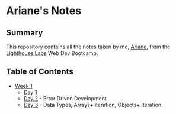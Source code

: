 # Ariane's Notes

## Summary

This repository contains all the notes taken by me, [Ariane](https://github.com/afairlie), from the [Lighthouse Labs](https://www.lighthouselabs.ca/) Web Dev Bootcamp. 

## Table of Contents

* [Week 1](/Week_1)
  * [Day 1](/Week_1/Day_1)
  * [Day 2](/Week_1/Day_2) - Error Driven Development
  * [Day 3](/Week_1/Day_2) - Data Types, Arrays+ iteration, Objects+ iteration.